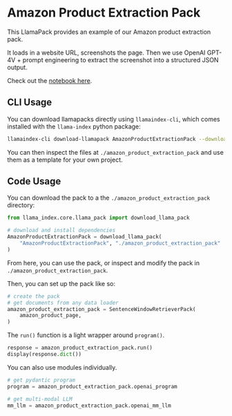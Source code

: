 # Amazon Product Extraction Pack

This LlamaPack provides an example of our Amazon product extraction pack.

It loads in a website URL, screenshots the page. Then we use OpenAI GPT-4V + prompt engineering to extract the screenshot into a structured JSON output.

Check out the [notebook here](https://github.com/run-llama/llama-hub/blob/main/llama_hub/llama_packs/amazon_product_extraction/product_extraction.ipynb).

## CLI Usage

You can download llamapacks directly using `llamaindex-cli`, which comes installed with the `llama-index` python package:

```bash
llamaindex-cli download-llamapack AmazonProductExtractionPack --download-dir ./amazon_product_extraction_pack
```

You can then inspect the files at `./amazon_product_extraction_pack` and use them as a template for your own project.

## Code Usage

You can download the pack to a the `./amazon_product_extraction_pack` directory:

```python
from llama_index.core.llama_pack import download_llama_pack

# download and install dependencies
AmazonProductExtractionPack = download_llama_pack(
    "AmazonProductExtractionPack", "./amazon_product_extraction_pack"
)
```

From here, you can use the pack, or inspect and modify the pack in `./amazon_product_extraction_pack`.

Then, you can set up the pack like so:

```python
# create the pack
# get documents from any data loader
amazon_product_extraction_pack = SentenceWindowRetrieverPack(
    amazon_product_page,
)
```

The `run()` function is a light wrapper around `program()`.

```python
response = amazon_product_extraction_pack.run()
display(response.dict())
```

You can also use modules individually.

```python
# get pydantic program
program = amazon_product_extraction_pack.openai_program

# get multi-modal LLM
mm_llm = amazon_product_extraction_pack.openai_mm_llm
```
